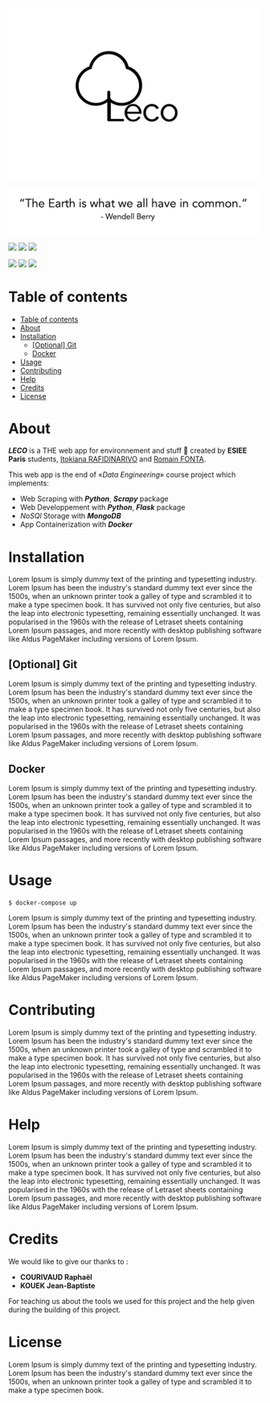 ![leco.png](app/web/static/images/big_logo.png)

![quote.png](assets/quote.png)

<p>
  <img src="https://img.shields.io/badge/status-building-orange.svg">
  <img src="https://img.shields.io/badge/version-v0.0.0-blue.svg">
  <img src="https://img.shields.io/badge/documentation-no-red.svg">
</p>

<p>
  <img src="https://img.shields.io/badge/Made%20with-Python3.8-darkgreen?style=flat&logo=python&logoColor=white">
  <img src="https://img.shields.io/badge/Made%20with-Docker-blue?style=flat&logo=docker&logoColor=white">
  <img src="https://img.shields.io/badge/Made%20with-MongoDB-lightgreen?style=flat&logo=mongodb&logoColor=white">
</p>



# Table of contents

<!-- TOC -->
- [Table of contents](#table-of-contents)
- [About](#about)
- [Installation](#installation)
  - [[Optional] Git](#optional-git)
  - [Docker](#docker)
- [Usage](#usage)
- [Contributing](#contributing)
- [Help](#help)
- [Credits](#credits)
- [License](#license)

# About

***LECO*** is a THE web app for environnement and stuff 🌳 created by **ESIEE Paris** students, [Itokiana RAFIDINARIVO](https://www.linkedin.com/in/itokiana-rafidinarivo/) and [Romain FONTA](https://www.linkedin.com/in/fonta-romain-84130617a/).

This web app is the end of «*Data Engineering*» course project which implements: 
- Web Scraping with ***Python***, ***Scrapy*** package
- Web Developpement with ***Python***, ***Flask*** package
- *NoSQl* Storage with ***MongoDB***
- App Containerization with ***Docker***

# Installation

Lorem Ipsum is simply dummy text of the printing and typesetting industry. Lorem Ipsum has been the industry's standard dummy text ever since the 1500s, when an unknown printer took a galley of type and scrambled it to make a type specimen book. It has survived not only five centuries, but also the leap into electronic typesetting, remaining essentially unchanged. It was popularised in the 1960s with the release of Letraset sheets containing Lorem Ipsum passages, and more recently with desktop publishing software like Aldus PageMaker including versions of Lorem Ipsum.


## [Optional] Git

Lorem Ipsum is simply dummy text of the printing and typesetting industry. Lorem Ipsum has been the industry's standard dummy text ever since the 1500s, when an unknown printer took a galley of type and scrambled it to make a type specimen book. It has survived not only five centuries, but also the leap into electronic typesetting, remaining essentially unchanged. It was popularised in the 1960s with the release of Letraset sheets containing Lorem Ipsum passages, and more recently with desktop publishing software like Aldus PageMaker including versions of Lorem Ipsum.



## Docker

Lorem Ipsum is simply dummy text of the printing and typesetting industry. Lorem Ipsum has been the industry's standard dummy text ever since the 1500s, when an unknown printer took a galley of type and scrambled it to make a type specimen book. It has survived not only five centuries, but also the leap into electronic typesetting, remaining essentially unchanged. It was popularised in the 1960s with the release of Letraset sheets containing Lorem Ipsum passages, and more recently with desktop publishing software like Aldus PageMaker including versions of Lorem Ipsum.

# Usage

```
$ docker-compose up
```
Lorem Ipsum is simply dummy text of the printing and typesetting industry. Lorem Ipsum has been the industry's standard dummy text ever since the 1500s, when an unknown printer took a galley of type and scrambled it to make a type specimen book. It has survived not only five centuries, but also the leap into electronic typesetting, remaining essentially unchanged. It was popularised in the 1960s with the release of Letraset sheets containing Lorem Ipsum passages, and more recently with desktop publishing software like Aldus PageMaker including versions of Lorem Ipsum.

# Contributing

Lorem Ipsum is simply dummy text of the printing and typesetting industry. Lorem Ipsum has been the industry's standard dummy text ever since the 1500s, when an unknown printer took a galley of type and scrambled it to make a type specimen book. It has survived not only five centuries, but also the leap into electronic typesetting, remaining essentially unchanged. It was popularised in the 1960s with the release of Letraset sheets containing Lorem Ipsum passages, and more recently with desktop publishing software like Aldus PageMaker including versions of Lorem Ipsum.

# Help

Lorem Ipsum is simply dummy text of the printing and typesetting industry. Lorem Ipsum has been the industry's standard dummy text ever since the 1500s, when an unknown printer took a galley of type and scrambled it to make a type specimen book. It has survived not only five centuries, but also the leap into electronic typesetting, remaining essentially unchanged. It was popularised in the 1960s with the release of Letraset sheets containing Lorem Ipsum passages, and more recently with desktop publishing software like Aldus PageMaker including versions of Lorem Ipsum.

# Credits

We would like to give our thanks to :
- **COURIVAUD Raphaël**
- **KOUEK Jean-Baptiste**

For teaching us about the tools we used for this project and the help given during the building of this project.

# License

Lorem Ipsum is simply dummy text of the printing and typesetting industry. Lorem Ipsum has been the industry's standard dummy text ever since the 1500s, when an unknown printer took a galley of type and scrambled it to make a type specimen book.
